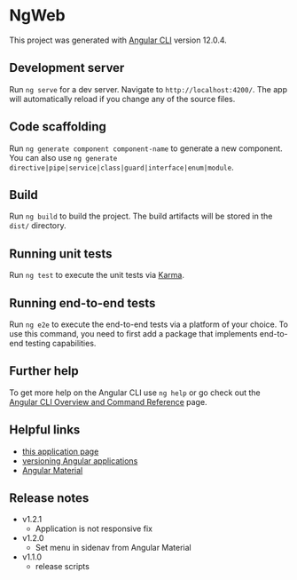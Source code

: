 # NgWeb

This project was generated with [Angular CLI](https://github.com/angular/angular-cli) version 12.0.4.

## Development server

Run `ng serve` for a dev server. Navigate to `http://localhost:4200/`. The app will automatically reload if you change any of the source files.

## Code scaffolding

Run `ng generate component component-name` to generate a new component. You can also use `ng generate directive|pipe|service|class|guard|interface|enum|module`.

## Build

Run `ng build` to build the project. The build artifacts will be stored in the `dist/` directory.

## Running unit tests

Run `ng test` to execute the unit tests via [Karma](https://karma-runner.github.io).

## Running end-to-end tests

Run `ng e2e` to execute the end-to-end tests via a platform of your choice. To use this command, you need to first add a package that implements end-to-end testing capabilities.

## Further help

To get more help on the Angular CLI use `ng help` or go check out the [Angular CLI Overview and Command Reference](https://angular.io/cli) page.

## Helpful links
- [this application page](https://lukaszres.github.io/ng-web/)
- [versioning Angular applications](https://medium.com/@tolvaly.zs/how-to-version-number-angular-6-applications-4436c03a3bd3)
- [Angular Material](https://material.angular.io/)


## Release notes
- v1.2.1
  - Application is not responsive fix
- v1.2.0
  - Set menu in sidenav from Angular Material
- v1.1.0
  - release scripts
